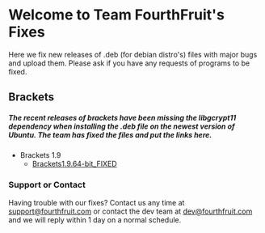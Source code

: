 # Welcome to Team FourthFruit's Fixes

Here we fix new releases of .deb (for debian distro's) files with major bugs and upload them. Please ask if you have any requests of programs to be fixed.
## Brackets
##### The recent releases of brackets have been missing the libgcrypt11 dependency when installing the .deb file on the newest version of Ubuntu. The team has fixed the files and put the links here.
* Brackets 1.9
  * [Brackets1.9.64-bit_FIXED](http://microify.com/Pxr)




### Support or Contact

Having trouble with our fixes? Contact us any time at support@fourthfruit.com or contact the dev team at dev@fourthfruit.com and we will reply within 1 day on a normal schedule.
